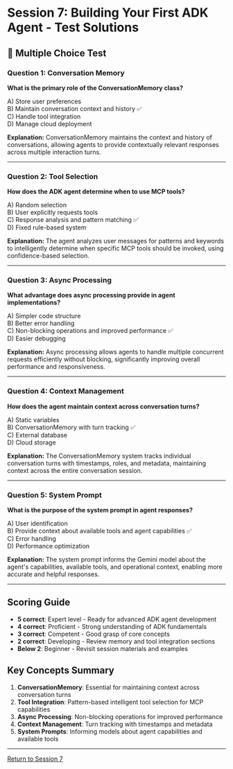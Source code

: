 # Session 7: Building Your First ADK Agent - Test Solutions

## 📝 Multiple Choice Test

### Question 1: Conversation Memory
**What is the primary role of the ConversationMemory class?**

A) Store user preferences  
B) Maintain conversation context and history ✅  
C) Handle tool integration  
D) Manage cloud deployment  

**Explanation:** ConversationMemory maintains the context and history of conversations, allowing agents to provide contextually relevant responses across multiple interaction turns.

---

### Question 2: Tool Selection
**How does the ADK agent determine when to use MCP tools?**

A) Random selection  
B) User explicitly requests tools  
C) Response analysis and pattern matching ✅  
D) Fixed rule-based system  

**Explanation:** The agent analyzes user messages for patterns and keywords to intelligently determine when specific MCP tools should be invoked, using confidence-based selection.

---

### Question 3: Async Processing
**What advantage does async processing provide in agent implementations?**

A) Simpler code structure  
B) Better error handling  
C) Non-blocking operations and improved performance ✅  
D) Easier debugging  

**Explanation:** Async processing allows agents to handle multiple concurrent requests efficiently without blocking, significantly improving overall performance and responsiveness.

---

### Question 4: Context Management
**How does the agent maintain context across conversation turns?**

A) Static variables  
B) ConversationMemory with turn tracking ✅  
C) External database  
D) Cloud storage  

**Explanation:** The ConversationMemory system tracks individual conversation turns with timestamps, roles, and metadata, maintaining context across the entire conversation session.

---

### Question 5: System Prompt
**What is the purpose of the system prompt in agent responses?**

A) User identification  
B) Provide context about available tools and agent capabilities ✅  
C) Error handling  
D) Performance optimization  

**Explanation:** The system prompt informs the Gemini model about the agent's capabilities, available tools, and operational context, enabling more accurate and helpful responses.

---

## Scoring Guide

- **5 correct**: Expert level - Ready for advanced ADK agent development
- **4 correct**: Proficient - Strong understanding of ADK fundamentals
- **3 correct**: Competent - Good grasp of core concepts
- **2 correct**: Developing - Review memory and tool integration sections
- **Below 2**: Beginner - Revisit session materials and examples

## Key Concepts Summary

1. **ConversationMemory**: Essential for maintaining context across conversation turns
2. **Tool Integration**: Pattern-based intelligent tool selection for MCP capabilities
3. **Async Processing**: Non-blocking operations for improved performance
4. **Context Management**: Turn tracking with timestamps and metadata
5. **System Prompts**: Informing models about agent capabilities and available tools

---

[Return to Session 7](Session7_First_ADK_Agent.md)
